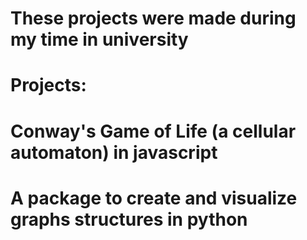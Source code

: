 # These projects were made during my time in university

# Projects:
# Conway's Game of Life (a cellular automaton) in javascript
# A package to create and visualize graphs structures in python
